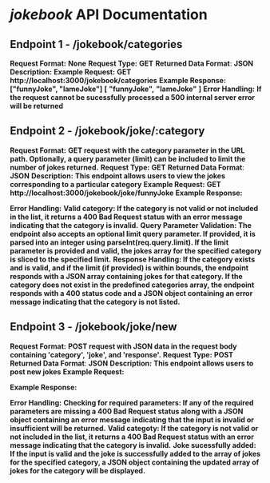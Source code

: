 # *jokebook* API Documentation
## Endpoint 1 - /jokebook/categories
**Request Format:**
**None**
**Request Type:**
**GET**
**Returned Data Format**:
**JSON**
**Description:**
**Example Request:**
**GET http://localhost:3000/jokebook/categories**
**Example Response:**
**["funnyJoke", "lameJoke"]**
**[**
    **"funnyJoke",**
    **"lameJoke"**
**]**
**Error Handling:**
**If the request cannot be sucessfully processed a 500 internal server error will be returned**

## Endpoint 2 - /jokebook/joke/:category
**Request Format:**
**GET request with the category parameter in the URL path. Optionally, a query parameter (limit) can be included to limit the number of jokes returned.**
**Request Type:**
**GET**
**Returned Data Format**:
**JSON**
**Description:**
**This endpoint allows users to view the jokes corresponding to a particular category**
**Example Request:**
**GET http://localhost:3000/jokebook/joke/funnyJoke**
**Example Response:**
<!-- [
    {
        "joke": "Why did the student eat his homework?",
        "response": "Because the teacher told him it was a piece of cake!"
    },
    {
        "joke": "What kind of tree fits in your hand?",
        "response": "A palm tree"
    },
    {
        "joke": "What is worse than raining cats and dogs?",
        "response": "Hailing taxis"
    }
] -->
**Error Handling:**
**Valid category: If the category is not valid or not included in the list, it returns a 400 Bad Request status with an error message indicating that the category is invalid.**
**Query Parameter Validation: The endpoint also accepts an optional limit query parameter. If provided, it is parsed into an integer using parseInt(req.query.limit). If the limit parameter is provided and valid, the jokes array for the specified category is sliced to the specified limit.**
**Response Handling: If the category exists and is valid, and if the limit (if provided) is within bounds, the endpoint responds with a JSON array containing jokes for that category. If the category does not exist in the predefined categories array, the endpoint responds with a 400 status code and a JSON object containing an error message indicating that the category is not listed.**

## Endpoint 3 - /jokebook/joke/new
**Request Format:**
**POST request with JSON data in the request body containing 'category', 'joke', and 'response'.**
**Request Type:**
**POST**
**Returned Data Format**:
**JSON**
**Description:**
**This endpoint allows users to post new jokes**
**Example Request:**
<!-- {
    "category": "funnyJoke",
    "joke": "Why don't scientists trust atoms?",
    "response": "Because they make up everything!"
} -->
**Example Response:**
<!-- {
    "message": "New joke added successfully!",
    "joke": {
        "category": "funnyJoke",
        "joke": "Why don't scientists trust atoms?",
        "response": "Because they make up everything!"
    }
} -->
**Error Handling:**
**Checking for required parameters: If any of the required parameters are missing a 400 Bad Request status along with a JSON object containing an error message indicating that the input is invalid or insufficient will be returned.**
**Valid categoty: If the category is not valid or not included in the list, it returns a 400 Bad Request status with an error message indicating that the category is invalid.**
**Joke sucessfully added: If the input is valid and the joke is successfully added to the array of jokes for the specified category, a JSON object containing the updated array of jokes for the category will be displayed.**
